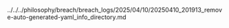 ../../../philosophy/breach/breach_logs/2025/04/10/20250410_201913_remove-auto-generated-yaml_info_directory.md